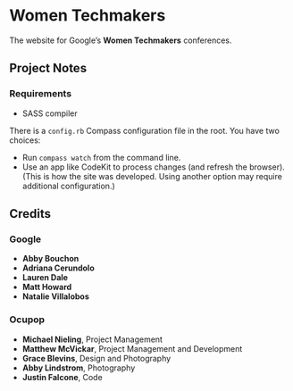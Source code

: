 # Women Techmakers

The website for Google’s **Women Techmakers** conferences.


## Project Notes

### Requirements

- SASS compiler

There is a `config.rb` Compass configuration file in the root. You have two choices:

- Run `compass watch` from the command line.
- Use an app like CodeKit to process changes (and refresh the browser). (This is how the site was developed. Using another option may require additional configuration.)


## Credits

### Google

- **Abby Bouchon**
- **Adriana Cerundolo**
- **Lauren Dale**
- **Matt Howard**
- **Natalie Villalobos**

### Ocupop

- **Michael Nieling**, Project Management
- **Matthew McVickar**, Project Management and Development
- **Grace Blevins**, Design and Photography
- **Abby Lindstrom**, Photography
- **Justin Falcone**, Code
